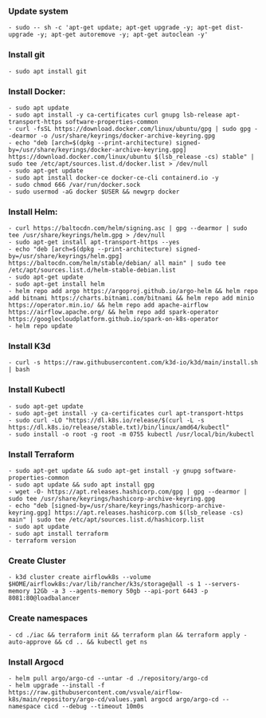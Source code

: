 ### Update system
    - sudo -- sh -c 'apt-get update; apt-get upgrade -y; apt-get dist-upgrade -y; apt-get autoremove -y; apt-get autoclean -y'

### Install git
    - sudo apt install git

### Install Docker:
    - sudo apt update
    - sudo apt install -y ca-certificates curl gnupg lsb-release apt-transport-https software-properties-common
    - curl -fsSL https://download.docker.com/linux/ubuntu/gpg | sudo gpg --dearmor -o /usr/share/keyrings/docker-archive-keyring.gpg
    - echo "deb [arch=$(dpkg --print-architecture) signed-by=/usr/share/keyrings/docker-archive-keyring.gpg] https://download.docker.com/linux/ubuntu $(lsb_release -cs) stable" | sudo tee /etc/apt/sources.list.d/docker.list > /dev/null
    - sudo apt-get update
    - sudo apt install docker-ce docker-ce-cli containerd.io -y
    - sudo chmod 666 /var/run/docker.sock
    - sudo usermod -aG docker $USER && newgrp docker

### Install Helm:
    - curl https://baltocdn.com/helm/signing.asc | gpg --dearmor | sudo tee /usr/share/keyrings/helm.gpg > /dev/null
    - sudo apt-get install apt-transport-https --yes
    - echo "deb [arch=$(dpkg --print-architecture) signed-by=/usr/share/keyrings/helm.gpg] https://baltocdn.com/helm/stable/debian/ all main" | sudo tee /etc/apt/sources.list.d/helm-stable-debian.list
    - sudo apt-get update
    - sudo apt-get install helm
    - helm repo add argo https://argoproj.github.io/argo-helm && helm repo add bitnami https://charts.bitnami.com/bitnami && helm repo add minio https://operator.min.io/ && helm repo add apache-airflow https://airflow.apache.org/ && helm repo add spark-operator https://googlecloudplatform.github.io/spark-on-k8s-operator 
    - helm repo update

### Install K3d
    - curl -s https://raw.githubusercontent.com/k3d-io/k3d/main/install.sh | bash

### Install Kubectl
    - sudo apt-get update
    - sudo apt-get install -y ca-certificates curl apt-transport-https
    - sudo curl -LO "https://dl.k8s.io/release/$(curl -L -s https://dl.k8s.io/release/stable.txt)/bin/linux/amd64/kubectl"
    - sudo install -o root -g root -m 0755 kubectl /usr/local/bin/kubectl

### Install Terraform
    - sudo apt-get update && sudo apt-get install -y gnupg software-properties-common
    - sudo apt update && sudo apt install gpg
    - wget -O- https://apt.releases.hashicorp.com/gpg | gpg --dearmor | sudo tee /usr/share/keyrings/hashicorp-archive-keyring.gpg
    - echo "deb [signed-by=/usr/share/keyrings/hashicorp-archive-keyring.gpg] https://apt.releases.hashicorp.com $(lsb_release -cs) main" | sudo tee /etc/apt/sources.list.d/hashicorp.list
    - sudo apt update
    - sudo apt install terraform
    - terraform version

### Create Cluster
    - k3d cluster create airflowk8s --volume $HOME/airflowk8s:/var/lib/rancher/k3s/storage@all -s 1 --servers-memory 12Gb -a 3 --agents-memory 50gb --api-port 6443 -p 8081:80@loadbalancer

### Create namespaces
    - cd ./iac && terraform init && terraform plan && terraform apply -auto-approve && cd .. && kubectl get ns

### Install Argocd
    - helm pull argo/argo-cd --untar -d ./repository/argo-cd
    - helm upgrade --install -f https://raw.githubusercontent.com/vsvale/airflow-k8s/main/repository/argo-cd/values.yaml argocd argo/argo-cd --namespace cicd --debug --timeout 10m0s